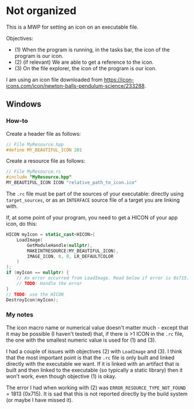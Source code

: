 # Not organized

This is a MWP for setting an icon on an executable file.

Objectives:

- (1) When the program is running, in the tasks bar, the icon of the program is our icon.
- (2) (if relevant) We are able to get a reference to the icon.
- (3) On the file explorer, the icon of the program is our icon.

I am using an icon file downloaded from https://icon-icons.com/icon/newton-balls-pendulum-science/233288.

## Windows

### How-to

Create a header file as follows:

```c++
// File MyResource.hpp
#define MY_BEAUTIFUL_ICON 201
```

Create a resource file as follows:

```c++
// File MyResource.rc
#include "MyResource.hpp"
MY_BEAUTIFUL_ICON ICON "relative_path_to_icon.ico"
```

The `.rc` file must be part of the sources of your executable: directly using `target_sources`, or as an `INTERFACE` source file of a target you
are linking with.

If, at some point of your program, you need to get a HICON of your app icon, do this:

```c++
HICON myIcon = static_cast<HICON>(
    LoadImage(
        GetModuleHandle(nullptr), 
        MAKEINTRESOURCE(MY_BEAUTIFUL_ICON),
        IMAGE_ICON, 0, 0, LR_DEFAULTCOLOR
    )
);
if (myIcon == nullptr) {
    // An error occurred from LoadImage. Read below if error is 0x715.
    // TODO: Handle the error
}
// TODO: use the HICON
DestroyIcon(myIcon);
```

### My notes

The icon macro name or numerical value doesn't matter much - except that it may be possible (I haven't tested) that, if
there is >1 ICON in the `.rc` file, the one with the smallest numeric value is used for (1) and (3).

I had a couple of issues with objectives (2) with `LoadImage` and (3). I think that the most important point is that
the `.rc` file is only built and linked directly with the executable we want. If it is linked with an artifact that is
built and then linked to the executable (so typically a static library) then it won't work, even though objective (1) is
okay.

The error I had when working with (2) was `ERROR_RESOURCE_TYPE_NOT_FOUND` = 1813 (0x715). It is sad that this is not
reported directly by the build system (or maybe I have missed it).
